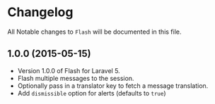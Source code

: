 # Changelog

All Notable changes to `Flash` will be documented in this file.

## 1.0.0 (2015-05-15)

- Version 1.0.0 of Flash for Laravel 5.
- Flash multiple messages to the session.
- Optionally pass in a translator key to fetch a message translation.
- Add `dismissible` option for alerts (defaults to `true`)
